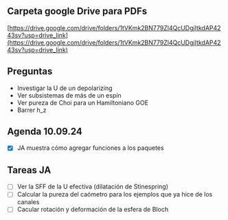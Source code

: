 ## Carpeta google Drive para PDFs
[https://drive.google.com/drive/folders/1tVKmk2BN779Zl4QcUDgjItkdAP4243sv?usp=drive_link](https://drive.google.com/drive/folders/1tVKmk2BN779Zl4QcUDgjItkdAP4243sv?usp=drive_link)

## Preguntas
- Investigar la U de un depolarizing
- Ver subsistemas de más de un espín
- Ver pureza de Choi para un Hamiltoniano GOE
- Barrer h_z

## Agenda 10.09.24
- [X] JA muestra cómo agregar funciones a los paquetes

## Tareas JA
- [ ] Ver la SFF de la U efectiva (dilatación de Stinespring)
- [ ] Calcular la pureza del caómetro para los ejemplos que ya hice de los canales
- [ ] Cacular rotación y deformación de la esfera de Bloch
